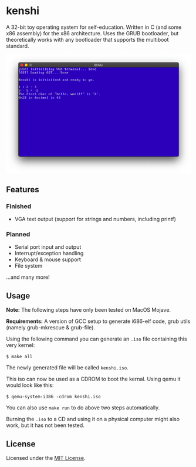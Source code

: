 # kenshi

A 32-bit toy operating system for self-education.
Written in C (and some x86 assembly) for the x86 architecture.
Uses the GRUB bootloader, but theoretically works with any bootloader that supports the multiboot standard.

![screenshot](screenshot.png)

## Features

### Finished

- VGA text output (support for strings and numbers, including printf)

### Planned

- Serial port input and output
- Interrupt/exception handling
- Keyboard & mouse support
- File system

...and many more!

## Usage

**Note:** The following steps have only been tested on MacOS Mojave.

**Requirements:** A version of GCC setup to generate i686-elf code, grub utils (namely grub-mkrescue & grub-file).

Using the following command you can generate an `.iso` file containing this very kernel:
```
$ make all
```
The newly generated file will be called `kenshi.iso`.

This iso can now be used as a CDROM to boot the kernal.
Using qemu it would look like this:
```
$ qemu-system-i386 -cdrom kenshi.iso
```
You can also use `make run` to do above two steps automatically.

Burning the `.iso` to a CD and using it on a physical computer might also work, but it has not been tested.

## License

Licensed under the [MIT License](LICENSE.md).
